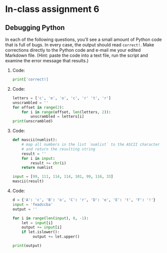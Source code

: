 # In-class assignment 6
## Debugging Python

In each of the following questions, you'll see a small amount of Python code that is full of bugs.  In every case, the output should read `correct!`.  Make corrections directly to the Python code and e-mail me your edited Markdown file.  (Hint: paste the code into a text file, run the script and examine the error message that results.)

1. Code:
   ```python
   print['correct!]
   ```
   
2. Code:
   ```python
   letters = ['c', 'e', 'o', 'c', 'r' 't', 'r']
   unscrambled = ''
   for offset in range(2):
       for i in range(offset, len(letters, 2)):
           unscrambled = letters[i]
   print(unscrambled)
   ```

3. Code:
   ```python
   def mascii(numlist):
       # map all numbers in the list `numlist` to the ASCII character set
       # and return the resulting string
       result = ''
       for i in input:
           result += chr(i)
       return numlist
   
   input = [99, 111, 114, 114, 101, 99, 116, 33]
   mascii(result)
   ```
   
4. Code:
   ```python
   d = {'A': 'c', 'B': 'o', 'C': 'r', 'D': 'e', 'E': 't', 'F': '!'}
   input = 'feadccba'
   output = ''

   for i in range(len(input), 0, -1):
	   let = input[i]
       output += input[i]
	   if let.islower():
		    output += let.upper()
   
   print(output)
   ```
   
